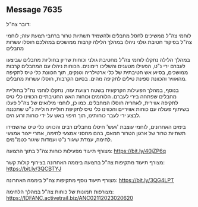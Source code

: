 ## Message 7635

דובר צה"ל:

לוחמי צה"ל ממשיכים לחסל מחבלים ולהשמיד תשתיות טרור ברחבי רצועת עזה; לוחמי צה"ל בפיקוד חטיבת גולני ניהלו במהלך הלילה קרבות ממושכים במהלכם חוסלו עשרות מחבלים

במהלך הלילה נתקלו לוחמי צה"ל מחטיבת גולני וכוחות שריון בחוליות מחבלים שביצעו לעברם ירי נ"ט, הפעילו מטענים והשליכו רימונים. הכוחות ניהלו עם המחבלים קרבות ממושכים, בסיוע אש חטיבתית של כלי ארטילריה וטנקים, תוך הכוונת כלי טיס לתקיפה מהאוויר והכוונת ספינת טילים לתקיפה מהים. בסיום הקרבות, חוסלו עשרות מחבלים. 

בנוסף, במהלך הפעילות הקרקעית בשטח רצועת עזה, נתקלו לוחמי נח"ל בחוליית מחבלים שפתחה בירי לעברם. הלוחמים וכוחות האש החטיבתיים הכווינו כלי טיס לתקיפה אווירית, לאחריה חוסלו המחבלים. כמו כן, לוחמי מילואים של צה"ל פעלו בשיתוף פעולה עם כוחות אוויריים והכווינו כלי טיס לתקיפת חוליית חוליית נ״ט שתכננה לבצע ירי לעבר כוחותינו, תוך חיפוי באש על ידי כוחות זרוע הים.

בימים האחרונים, לוחמי עוצבת 'געש' חיסלו מחבלים רבים והכווינו כלי טיס שהשמידו תשתיות טרור של ארגון הטרור חמאס, בהם מחסני אמצעי לחימה, אתרי ייצור אמצעי לחימה, עמדת שיגור נ"ט ועמדות שיגור כטמ"מים.

מצורף תיעוד מפעילות כוחות צה"ל בתוך הרצועה: https://bit.ly/40jZP6q

מצורף תיעוד מתקיפות צה"ל ברצועה ביממה האחרונה בצירוף קולות קשר: https://bit.ly/3QCBTYJ

מצורף תיעוד נוסף מתקיפות צה"ל ביממה האחרונה:  https://bit.ly/3QG4LPT

מצורפות תמונות של כוחות צה"ל במהלך הלחימה: https://IDFANC.activetrail.biz/ANC02112023020620

